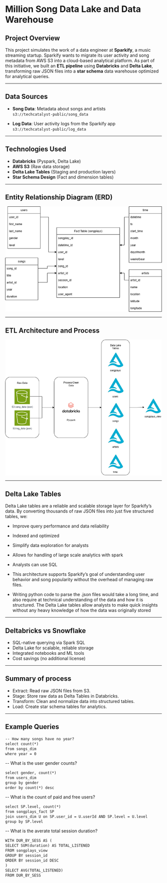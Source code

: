 # Million Song Data Lake and Data Warehouse

## Project Overview

This project simulates the work of a data engineer at **Sparkify**, a music streaming startup. Sparkify wants to migrate its user activity and song metadata from AWS S3 into a cloud-based analytical platform. As part of this initiative, we built an **ETL pipeline** using **Databricks** and **Delta Lake**, transforming raw JSON files into a **star schema** data warehouse optimized for analytical queries.

---

## Data Sources

- **Song Data**: Metadata about songs and artists  
  `s3://techcatalyst-public/song_data`

- **Log Data**: User activity logs from the Sparkify app  
  `s3://techcatalyst-public/log_data`

---

## Technologies Used

- **Databricks** (Pyspark, Delta Lake)
- **AWS S3** (Raw data storage)
- **Delta Lake Tables** (Staging and production layers)
- **Star Schema Design** (Fact and dimension tables)

---

## Entity Relationship Diagram (ERD)

![ERD Diagram](./Star_schema.png)

---

## ETL Architecture and Process

![ETL Process](./ETL_Process.png)



---


## Delta Lake Tables
Delta Lake tables are a reliable and scalable storage layer for Sparkify’s data. By converting thousands of raw JSON files into just five structured tables, we:
- Improve query performance and data reliability
- Indexed and optimized
- Simplify data exploration for analysts
- Allows for handling of large scale analytics with spark
- Analysts can use SQL
- This architecture supports Sparkify’s goal of understanding user behavior and song popularity without the overhead of managing raw files.

- Writing python code to parse the .json files would take a long time, and also require at technical understanding of the data and how it is structured. The Delta Lake tables allow analysts to make quick insights without any heavy knowledge of how the data was originally stored
---


## Deltabricks vs Snowflake

- SQL-native querying via Spark SQL
- Delta Lake for scalable, reliable storage
- Integrated notebooks and ML tools
- Cost savings (no additional license)

---

## Summary of process
- Extract: Read raw JSON files from S3.
- Stage: Store raw data as Delta Tables in Databricks.
- Transform: Clean and normalize data into structured tables.
- Load: Create star schema tables for analytics.

---

## Example Queries

```
-- How many songs have no year?
select count(*) ​
from songs_dim ​
where year = 0
```
-- What is the user gender counts?
```
select gender, count(*)​
from users_dim ​
group by gender​
order by count(*) desc
```

-- What is the count of paid and free users?
```
select SP.level, count(*)​
from songplays_fact SP​
join users_dim U on SP.user_id = U.userId AND SP.level = U.level​
group by SP.level
```

-- What is the averate total session duration?
```
WITH DUR_BY_SESS AS (​
SELECT SUM(duration) AS TOTAL_LISTENED​
FROM songplays_view​
GROUP BY session_id​
ORDER BY session_id DESC​
)
SELECT AVG(TOTAL_LISTENED)​
FROM DUR_BY_SESS​
```
